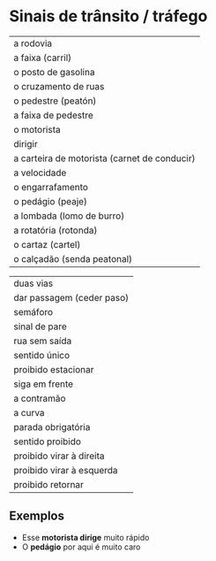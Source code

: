 # Sinais de trânsito / tráfego

||
| -- |
| a rodovia |
| a faixa (carril) |
| o posto de gasolina |
| o cruzamento de ruas |
| o pedestre (peatón) |
| a faixa de pedestre |
| o motorista |
| dirigir |
| a carteira de motorista (carnet de conducir) |
| a velocidade |
| o engarrafamento |
| o pedágio (peaje) |
| a lombada (lomo de burro) |
| a rotatória (rotonda) |
| o cartaz (cartel) |
| o calçadão (senda peatonal) |

||
| -- |
| duas vias |
| dar passagem (ceder paso) |
| semáforo |
| sinal de pare |
| rua sem saída |
| sentido único |
| proibido estacionar |
| siga em frente |
| a contramão |
| a curva |
| parada obrigatória |
| sentido proibido |
| proibido virar à direita |
| proibido virar à esquerda |
| proibido retornar |

## Exemplos

* Esse **motorista dirige** muito rápido
* O **pedágio** por aqui é muito caro
